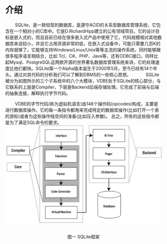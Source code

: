 # 介绍
&nbsp;&nbsp;&nbsp;&nbsp;&nbsp;&nbsp;&nbsp;&nbsp;SQLite，是一款轻型的数据库，是遵守ACID的关系型数据库管理系统，它包含在一个相对小的C库中。它是D.RichardHipp建立的公有领域项目。它的设计目标是嵌入式的，而且目前已经在很多嵌入式产品中使用了它，代码规模相对其他数据库来说较小，并且它占用资源非常的低，在嵌入式设备中，可能只需要几百K的内存就够了。它能够支持Windows/Linux/Unix等等主流的操作系统，同时能够跟很多程序语言相结合，比如 Tcl、C#、PHP、Java等，还有ODBC接口，同样比起Mysql、PostgreSQL这两款开源的世界著名数据库管理系统来讲，它的处理速度比他们都快。SQLite第一个Alpha版本诞生于2000年5月，至今已经有14个年头。通过对其代码的分析我们可以了解到DBMS的一些核心思想。
&nbsp;&nbsp;&nbsp;&nbsp;&nbsp;&nbsp;&nbsp;&nbsp;&nbsp;&nbsp;
SQLite被分为如图所示的三个子系统中的八个大模块，VDBE处于SQLite的核心部分，与它联系的上层是Compiler，下层是Backend后端存储处理。它完成了前端与后端的抽象连接，解释执行字节代码。
&nbsp;&nbsp;&nbsp;&nbsp;&nbsp;&nbsp;&nbsp;&nbsp;&nbsp;&nbsp;

&nbsp;&nbsp;&nbsp;&nbsp;&nbsp;&nbsp;&nbsp;&nbsp;VDBE的字节代码(称为虚拟机语言)由146个操作码(opcodes)构成，主要是进行数据库操作。它的每一条指令都用来完成特定的数据库操作(比如打开一个表的游标)或者为这些操作栈空间的准备(比如压入参数)。 总之，所有的这些指令都是为了满足SQL命令的要求。
<img src="/perface/SQLiteFrame.png" >
&nbsp;&nbsp;&nbsp;&nbsp;&nbsp;&nbsp;&nbsp;
<div align="center">图一 SQLite框架</div>
